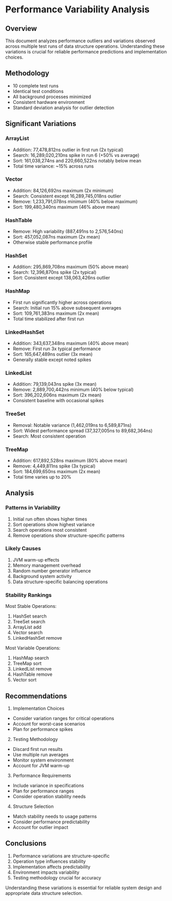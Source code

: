 # Performance Variability Analysis

## Overview

This document analyzes performance outliers and variations observed across multiple test runs of data structure operations. Understanding these variations is crucial for reliable performance predictions and implementation choices.

## Methodology

- 10 complete test runs
- Identical test conditions
- All background processes minimized
- Consistent hardware environment
- Standard deviation analysis for outlier detection

## Significant Variations

### ArrayList

- Addition: 77,478,812ns outlier in first run (2x typical)
- Search: 16,289,020,210ns spike in run 6 (+50% vs average)
- Sort: 161,038,274ns and 220,660,522ns notably below mean
- Total time variance: ~15% across runs

### Vector

- Addition: 84,126,692ns maximum (2x minimum)
- Search: Consistent except 16,289,745,018ns outlier
- Remove: 1,233,791,078ns minimum (40% below maximum)
- Sort: 199,480,340ns maximum (46% above mean)

### HashTable

- Remove: High variability (887,491ns to 2,576,540ns)
- Sort: 457,052,087ns maximum (2x mean)
- Otherwise stable performance profile

### HashSet

- Addition: 295,869,708ns maximum (50% above mean)
- Search: 12,396,870ns spike (2x typical)
- Sort: Consistent except 138,063,426ns outlier

### HashMap

- First run significantly higher across operations
- Search: Initial run 15% above subsequent averages
- Sort: 109,761,383ns maximum (2x mean)
- Total time stabilized after first run

### LinkedHashSet

- Addition: 343,637,348ns maximum (40% above mean)
- Remove: First run 3x typical performance
- Sort: 165,647,489ns outlier (3x mean)
- Generally stable except noted spikes

### LinkedList

- Addition: 79,139,043ns spike (3x mean)
- Remove: 2,889,700,442ns minimum (40% below typical)
- Sort: 396,202,606ns maximum (2x mean)
- Consistent baseline with occasional spikes

### TreeSet

- Removal: Notable variance (1,462,019ns to 6,589,871ns)
- Sort: Widest performance spread (37,327,005ns to 89,682,364ns)
- Search: Most consistent operation

### TreeMap

- Addition: 617,892,528ns maximum (80% above mean)
- Remove: 4,449,811ns spike (3x typical)
- Sort: 184,699,650ns maximum (2x mean)
- Total time varies up to 20%

## Analysis

### Patterns in Variability

1. Initial run often shows higher times
2. Sort operations show highest variance
3. Search operations most consistent
4. Remove operations show structure-specific patterns

### Likely Causes

1. JVM warm-up effects
2. Memory management overhead
3. Random number generator influence
4. Background system activity
5. Data structure-specific balancing operations

### Stability Rankings

Most Stable Operations:

1. HashSet search
2. TreeSet search
3. ArrayList add
4. Vector search
5. LinkedHashSet remove

Most Variable Operations:

1. HashMap search
2. TreeMap sort
3. LinkedList remove
4. HashTable remove
5. Vector sort

## Recommendations

1. Implementation Choices

- Consider variation ranges for critical operations
- Account for worst-case scenarios
- Plan for performance spikes

2. Testing Methodology

- Discard first run results
- Use multiple run averages
- Monitor system environment
- Account for JVM warm-up

3. Performance Requirements

- Include variance in specifications
- Plan for performance ranges
- Consider operation stability needs

4. Structure Selection

- Match stability needs to usage patterns
- Consider performance predictability
- Account for outlier impact

## Conclusions

1. Performance variations are structure-specific
2. Operation type influences stability
3. Implementation affects predictability
4. Environment impacts variability
5. Testing methodology crucial for accuracy

Understanding these variations is essential for reliable system design and appropriate data structure selection.
